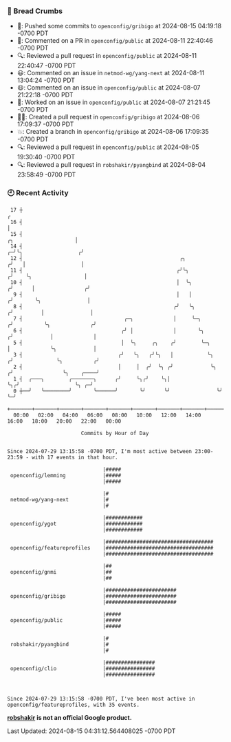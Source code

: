 ### 🍞 Bread Crumbs

 * 🚢: Pushed some commits to `openconfig/gribigo` at 2024-08-15 04:19:18 -0700 PDT
 * 💬: Commented on a PR in  `openconfig/public` at 2024-08-11 22:40:46 -0700 PDT
 * 🔍: Reviewed a pull request in  `openconfig/public` at 2024-08-11 22:40:47 -0700 PDT
 * 😃: Commented on an issue in `netmod-wg/yang-next` at 2024-08-11 13:04:24 -0700 PDT
 * 😃: Commented on an issue in `openconfig/public` at 2024-08-07 21:22:18 -0700 PDT
 * 👀: Worked on an issue in `openconfig/public` at 2024-08-07 21:21:45 -0700 PDT
 * ✍🏼: Created a pull request in `openconfig/gribigo` at 2024-08-06 17:09:37 -0700 PDT
 * 💥: Created a branch in `openconfig/gribigo` at 2024-08-06 17:09:35 -0700 PDT
 * 🔍: Reviewed a pull request in  `openconfig/public` at 2024-08-05 19:30:40 -0700 PDT
 * 🔍: Reviewed a pull request in  `robshakir/pyangbind` at 2024-08-04 23:58:49 -0700 PDT

### 🕘 Recent Activity
```
 17 ┼                                                                                                  ╭
 16 ┤                                                                                                  │
 15 ┤                                                                            ╭╮                    │
 14 ┤                                                                          ╭─╯╰╮                  ╭╯
 12 ┤                                                   ╭╮                    ╭╯   │                  │
 11 ┤                                                  ╭╯╰╮                  ╭╯    ╰╮                 │
 10 ┤                                                  │  ╰╮                ╭╯      │                ╭╯
  9 ┤                                                  │   │               ╭╯       ╰╮               │
  8 ┤                                                 ╭╯   ╰╮             ╭╯         │               │
  7 ┤                                 ╭─╮             │     ╰─╮          ╭╯          ╰╮             ╭╯
  6 ┤                                ╭╯ │             │       ╰╮        ╭╯            │             │
  5 ┤                                │  ╰╮     ╭╮    ╭╯        ╰─╮      │             ╰╮            │
  3 ┤                               ╭╯   ╰╮   ╭╯╰╮   │           ╰╮    ╭╯              ╰╮          ╭╯
  2 ┤                               │     │  ╭╯  ╰╮ ╭╯            ╰╮  ╭╯                ╰╮    ╭────╯
  1 ┤  ╭───╮        ╭───────╮      ╭╯     ╰╮╭╯    ╰╮│              ╰╮╭╯                  ╰╮ ╭─╯
  0 ┼──╯   ╰────────╯       ╰──────╯       ╰╯      ╰╯               ╰╯                    ╰─╯
    +───────+───────+───────+───────+───────+───────+───────+───────+───────+───────+───────+───────+────
  00:00   02:00   04:00   06:00   08:00   10:00   12:00   14:00   16:00   18:00   20:00   22:00   00:00   

						Commits by Hour of Day


Since 2024-07-29 13:15:58 -0700 PDT, I'm most active between 23:00-23:59 - with 17 events in that hour.

```



```
                               |#####
 openconfig/lemming            |#####
                               |#####

                               |#
 netmod-wg/yang-next           |#
                               |#

                               |############
 openconfig/ygot               |############
                               |############

                               |###################################
 openconfig/featureprofiles    |###################################
                               |###################################

                               |##
 openconfig/gnmi               |##
                               |##

                               |#######################
 openconfig/gribigo            |#######################
                               |#######################

                               |#####
 openconfig/public             |#####
                               |#####

                               |#
 robshakir/pyangbind           |#
                               |#

                               |################
 openconfig/clio               |################
                               |################



Since 2024-07-29 13:15:58 -0700 PDT, I've been most active in openconfig/featureprofiles, with 35 events.

```
**[robshakir](mailto:robjs@google.com) is not an official Google product.**  


Last Updated: 2024-08-15 04:31:12.564408025 -0700 PDT
